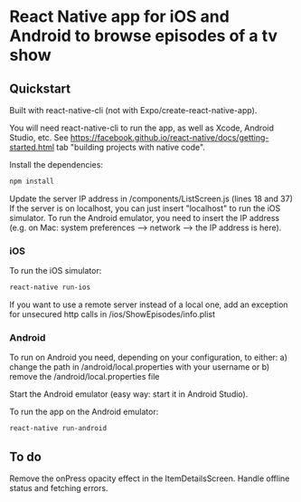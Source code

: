 # React Native app for iOS and Android to browse episodes of a tv show

## Quickstart

Built with react-native-cli (not with Expo/create-react-native-app).

You will need react-native-cli to run the app, as well as Xcode, Android Studio, etc. See https://facebook.github.io/react-native/docs/getting-started.html tab "building projects with native code".

Install the dependencies:

```bash
npm install
```

Update the server IP address in /components/ListScreen.js (lines 18 and 37)
If the server is on localhost, you can just insert "localhost" to run the iOS simulator.
To run the Android emulator, you need to insert the IP address (e.g. on Mac: system preferences --> network --> the IP address is here).

### iOS

To run the iOS simulator:

```bash
react-native run-ios
```

If you want to use a remote server instead of a local one, add an exception for unsecured http calls in /ios/ShowEpisodes/info.plist

### Android

To run on Android you need, depending on your configuration, to either:
a) change the path in /android/local.properties with your username
or
b) remove the /android/local.properties file

Start the Android emulator (easy way: start it in Android Studio).

To run the app on the Android emulator:

```bash
react-native run-android
```

## To do
Remove the onPress opacity effect in the ItemDetailsScreen.
Handle offline status and fetching errors.
